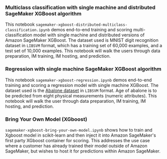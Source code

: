 ### Multiclass classification with single machine and distributed SageMaker XGBoost algorithm
This notebook `sagemaker-xgboost-distributed-multiclass-classification.ipynb` demos end-to-end training and scoring multi-classification model with single machine and distributed versions of Amazon SageMaker XGBoost. The dataset used is MNIST digit recognition dataset in `LIBSVM` format, which has a training set of 60,000 examples, and a test set of 10,000 examples. This notebook will walk the users through data preparation, IM training, IM hosting, and prediction.
 
### Regression with single machine SageMaker XGBoost algorithm
This notebook `sagemaker-xgboost-regression.ipynb` demos end-to-end training and scoring a regression model with single machine XGBoost. The dataset used is the [Abalone dataset](https://www.csie.ntu.edu.tw/~cjlin/libsvmtools/datasets/regression.html) in `LIBSVM` format. Age of abalone is to be predicted from eight physical measurements (numeric attributes). This notebook will walk the user through data preparation, IM training, IM hosting, and prediction.

### Bring Your Own Model (XGboost)
`sagemaker-xgboost-bring-your-own-model.ipynb` shows how to train and Xgboost model in scikit-learn and then inject it into Amazon SageMaker's first party XGboost container for scoring. This addresses the use case where a customer has already trained their model outside of Amazon SageMaker, but wishes to host it for predictions within Amazon SageMaker.
